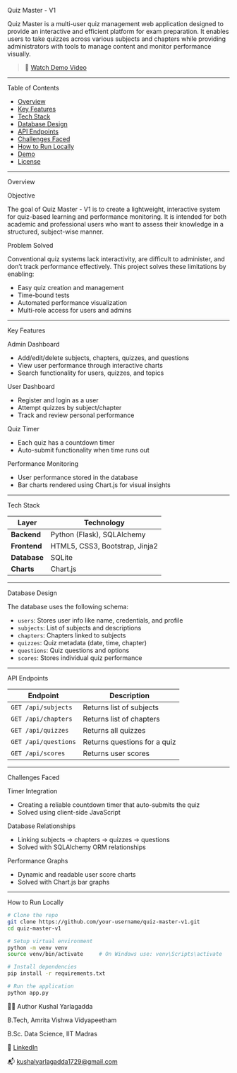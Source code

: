 Quiz Master - V1

Quiz Master is a multi-user quiz management web application designed to provide an interactive and efficient platform for exam preparation. It enables users to take quizzes across various subjects and chapters while providing administrators with tools to manage content and monitor performance visually.

> 🔗 [Watch Demo Video](https://youtu.be/fy7Ieh8HvII)

---

Table of Contents

- [Overview](#overview)
- [Key Features](#key-features)
- [Tech Stack](#tech-stack)
- [Database Design](#database-design)
- [API Endpoints](#api-endpoints)
- [Challenges Faced](#challenges-faced)
- [How to Run Locally](#how-to-run-locally)
- [Demo](#demo)
- [License](#license)

---

Overview

Objective

The goal of Quiz Master - V1 is to create a lightweight, interactive system for quiz-based learning and performance monitoring. It is intended for both academic and professional users who want to assess their knowledge in a structured, subject-wise manner.

Problem Solved

Conventional quiz systems lack interactivity, are difficult to administer, and don’t track performance effectively. This project solves these limitations by enabling:
- Easy quiz creation and management
- Time-bound tests
- Automated performance visualization
- Multi-role access for users and admins

---

Key Features

Admin Dashboard
- Add/edit/delete subjects, chapters, quizzes, and questions
- View user performance through interactive charts
- Search functionality for users, quizzes, and topics

User Dashboard
- Register and login as a user
- Attempt quizzes by subject/chapter
- Track and review personal performance

Quiz Timer
- Each quiz has a countdown timer
- Auto-submit functionality when time runs out

Performance Monitoring
- User performance stored in the database
- Bar charts rendered using Chart.js for visual insights

---

Tech Stack

| Layer        | Technology                      |
|--------------|----------------------------------|
| **Backend**  | Python (Flask), SQLAlchemy       |
| **Frontend** | HTML5, CSS3, Bootstrap, Jinja2   |
| **Database** | SQLite                           |
| **Charts**   | Chart.js                         |

---

Database Design

The database uses the following schema:

- `users`: Stores user info like name, credentials, and profile
- `subjects`: List of subjects and descriptions
- `chapters`: Chapters linked to subjects
- `quizzes`: Quiz metadata (date, time, chapter)
- `questions`: Quiz questions and options
- `scores`: Stores individual quiz performance

---

API Endpoints

| Endpoint         | Description                  |
|------------------|------------------------------|
| `GET /api/subjects` | Returns list of subjects       |
| `GET /api/chapters` | Returns list of chapters       |
| `GET /api/quizzes`  | Returns all quizzes           |
| `GET /api/questions`| Returns questions for a quiz |
| `GET /api/scores`   | Returns user scores           |

---

Challenges Faced

Timer Integration
- Creating a reliable countdown timer that auto-submits the quiz
- Solved using client-side JavaScript

Database Relationships
- Linking subjects → chapters → quizzes → questions
- Solved with SQLAlchemy ORM relationships

Performance Graphs
- Dynamic and readable user score charts
- Solved with Chart.js bar graphs

---

How to Run Locally

```bash
# Clone the repo
git clone https://github.com/your-username/quiz-master-v1.git
cd quiz-master-v1

# Setup virtual environment
python -m venv venv
source venv/bin/activate     # On Windows use: venv\Scripts\activate

# Install dependencies
pip install -r requirements.txt

# Run the application
python app.py

```

🙋‍♂️ Author
Kushal Yarlagadda

B.Tech, Amrita Vishwa Vidyapeetham

B.Sc. Data Science, IIT Madras

🔗 [LinkedIn](https://www.linkedin.com/in/kushalyarlagadda/)

📬 kushalyarlagadda1729@gmail.com


